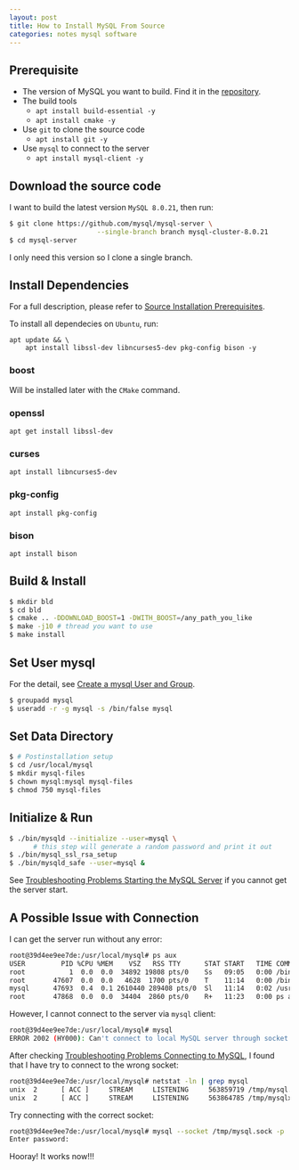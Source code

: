 ```yaml
---
layout: post
title: How to Install MySQL From Source
categories: notes mysql software
---
```


## Prerequisite
*  The version of MySQL you want to build. Find it in the [repository](https://github.com/mysql/mysql-server).
*  The build tools
    - `apt install build-essential -y`
    - `apt install cmake -y`
*  Use `git` to clone the source code
    - `apt install git -y`
*  Use `mysql` to connect to the server
    - `apt install mysql-client -y`

## Download the source code
I want to build the latest version `MySQL 8.0.21`, then run:

```` bash
$ git clone https://github.com/mysql/mysql-server \
                      --single-branch branch mysql-cluster-8.0.21
$ cd mysql-server                   
````

I only need this version so I clone a single branch.

## Install Dependencies
For a full description, please refer to [Source Installation Prerequisites](https://dev.mysql.com/doc/refman/8.0/en/source-installation-prerequisites.html).

To install all dependecies on `Ubuntu`, run:

````
apt update && \
    apt install libssl-dev libncurses5-dev pkg-config bison -y
````

### boost
Will be installed later with the `CMake` command.

### openssl
`apt get install libssl-dev`

### curses
`apt install libncurses5-dev`

### pkg-config
`apt install pkg-config`

### bison
`apt install bison`

## Build & Install
```` bash
$ mkdir bld
$ cd bld
$ cmake .. -DDOWNLOAD_BOOST=1 -DWITH_BOOST=/any_path_you_like
$ make -j10 # thread you want to use
$ make install
````

## Set User mysql
For the detail, see [Create a mysql User and Group](https://dev.mysql.com/doc/refman/8.0/en/binary-installation.html#binary-installation-createsysuser).
```` bash
$ groupadd mysql
$ useradd -r -g mysql -s /bin/false mysql
````

## Set Data Directory
```` bash
$ # Postinstallation setup
$ cd /usr/local/mysql
$ mkdir mysql-files
$ chown mysql:mysql mysql-files
$ chmod 750 mysql-files
````

## Initialize & Run
```` bash
$ ./bin/mysqld --initialize --user=mysql \
      # this step will generate a random password and print it out
$ ./bin/mysql_ssl_rsa_setup
$ ./bin/mysqld_safe --user=mysql &
````
See [Troubleshooting Problems Starting the MySQL Server](https://dev.mysql.com/doc/refman/8.0/en/starting-server-troubleshooting.html) if you cannot get the server start.

## A Possible Issue with Connection
I can get the server run without any error:

```` bash
root@39d4ee9ee7de:/usr/local/mysql# ps aux              
USER         PID %CPU %MEM    VSZ   RSS TTY      STAT START   TIME COMMAND
root           1  0.0  0.0  34892 19808 pts/0    Ss   09:05   0:00 /bin/bash
root       47607  0.0  0.0   4628  1700 pts/0    T    11:14   0:00 /bin/sh ./bin/mysqld_safe --user=mysql --verbose
mysql      47693  0.4  0.1 2610440 289408 pts/0  Sl   11:14   0:02 /usr/local/mysql/bin/mysqld --basedir=/usr/local/mysql --dat
root       47868  0.0  0.0  34404  2860 pts/0    R+   11:23   0:00 ps aux
````

However, I cannot connect to the server via `mysql` client:

```` bash
root@39d4ee9ee7de:/usr/local/mysql# mysql
ERROR 2002 (HY000): Can't connect to local MySQL server through socket '/var/run/mysqld/mysqld.sock' (2)
````

After checking [Troubleshooting Problems Connecting to MySQL](https://dev.mysql.com/doc/refman/8.0/en/problems-connecting.html), I found that I have try to connect to the wrong socket:

```` bash
root@39d4ee9ee7de:/usr/local/mysql# netstat -ln | grep mysql
unix  2      [ ACC ]     STREAM     LISTENING     563859719 /tmp/mysql.sock
unix  2      [ ACC ]     STREAM     LISTENING     563864785 /tmp/mysqlx.sock
````

Try connecting with the correct socket:

```` bash
root@39d4ee9ee7de:/usr/local/mysql# mysql --socket /tmp/mysql.sock -p
Enter password:
````

Hooray! It works now!!!
